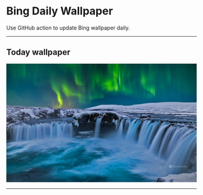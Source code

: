 # Bing Daily Wallpaper

Use GitHub action to update Bing wallpaper daily.
*****

## Today wallpaper

![2022-04-05](./storage/bing-wallpaper/2022/04/2022-04-05.png)
*****

